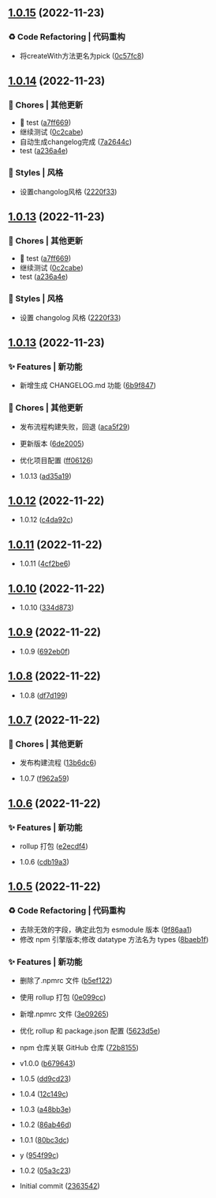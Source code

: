 ## [1.0.15](https://github.com/boli-duality/you-functions/compare/v1.0.14...v1.0.15) (2022-11-23)


### ♻️ Code Refactoring | 代码重构

* 将createWith方法更名为pick ([0c57fc8](https://github.com/boli-duality/you-functions/commit/0c57fc8))



## [1.0.14](https://github.com/boli-duality/you-functions/compare/v1.0.13...v1.0.14) (2022-11-23)


### 🎫 Chores | 其他更新

* 🤖 test ([a7ff669](https://github.com/boli-duality/you-functions/commit/a7ff669))
* 继续测试 ([0c2cabe](https://github.com/boli-duality/you-functions/commit/0c2cabe))
* 自动生成changelog完成 ([7a2644c](https://github.com/boli-duality/you-functions/commit/7a2644c))
* test ([a236a4e](https://github.com/boli-duality/you-functions/commit/a236a4e))


### 💄 Styles | 风格

* 设置changolog风格 ([2220f33](https://github.com/boli-duality/you-functions/commit/2220f33))



## [1.0.13](https://github.com/boli-duality/you-functions/compare/v1.0.13...v1.0.12) (2022-11-23)

### 🎫 Chores | 其他更新

- 🤖 test ([a7ff669](https://github.com/boli-duality/you-functions/commit/a7ff669))
- 继续测试 ([0c2cabe](https://github.com/boli-duality/you-functions/commit/0c2cabe))
- test ([a236a4e](https://github.com/boli-duality/you-functions/commit/a236a4e))

### 💄 Styles | 风格

- 设置 changolog 风格 ([2220f33](https://github.com/boli-duality/you-functions/commit/2220f33))

## [1.0.13](https://github.com/boli-duality/you-functions/compare/v1.0.12...v1.0.13) (2022-11-23)

### ✨ Features | 新功能

- 新增生成 CHANGELOG.md 功能 ([6b9f847](https://github.com/boli-duality/you-functions/commit/6b9f847))

### 🎫 Chores | 其他更新

- 发布流程构建失败，回退 ([aca5f29](https://github.com/boli-duality/you-functions/commit/aca5f29))
- 更新版本 ([6de2005](https://github.com/boli-duality/you-functions/commit/6de2005))
- 优化项目配置 ([ff06126](https://github.com/boli-duality/you-functions/commit/ff06126))

- 1.0.13 ([ad35a19](https://github.com/boli-duality/you-functions/commit/ad35a19))

## [1.0.12](https://github.com/boli-duality/you-functions/compare/v1.0.11...v1.0.12) (2022-11-22)

- 1.0.12 ([c4da92c](https://github.com/boli-duality/you-functions/commit/c4da92c))

## [1.0.11](https://github.com/boli-duality/you-functions/compare/v1.0.10...v1.0.11) (2022-11-22)

- 1.0.11 ([4cf2be6](https://github.com/boli-duality/you-functions/commit/4cf2be6))

## [1.0.10](https://github.com/boli-duality/you-functions/compare/v1.0.9...v1.0.10) (2022-11-22)

- 1.0.10 ([334d873](https://github.com/boli-duality/you-functions/commit/334d873))

## [1.0.9](https://github.com/boli-duality/you-functions/compare/v1.0.8...v1.0.9) (2022-11-22)

- 1.0.9 ([692eb0f](https://github.com/boli-duality/you-functions/commit/692eb0f))

## [1.0.8](https://github.com/boli-duality/you-functions/compare/v1.0.7...v1.0.8) (2022-11-22)

- 1.0.8 ([df7d199](https://github.com/boli-duality/you-functions/commit/df7d199))

## [1.0.7](https://github.com/boli-duality/you-functions/compare/v1.0.6...v1.0.7) (2022-11-22)

### 🎫 Chores | 其他更新

- 发布构建流程 ([13b6dc6](https://github.com/boli-duality/you-functions/commit/13b6dc6))

- 1.0.7 ([f962a59](https://github.com/boli-duality/you-functions/commit/f962a59))

## [1.0.6](https://github.com/boli-duality/you-functions/compare/v1.0.5...v1.0.6) (2022-11-22)

### ✨ Features | 新功能

- rollup 打包 ([e2ecdf4](https://github.com/boli-duality/you-functions/commit/e2ecdf4))

- 1.0.6 ([cdb19a3](https://github.com/boli-duality/you-functions/commit/cdb19a3))

## [1.0.5](https://github.com/boli-duality/you-functions/compare/2363542...v1.0.5) (2022-11-22)

### ♻️ Code Refactoring | 代码重构

- 去除无效的字段，确定此包为 esmodule 版本 ([9f86aa1](https://github.com/boli-duality/you-functions/commit/9f86aa1))
- 修改 npm 引擎版本;修改 datatype 方法名为 types ([8baeb1f](https://github.com/boli-duality/you-functions/commit/8baeb1f))

### ✨ Features | 新功能

- 删除了.npmrc 文件 ([b5ef122](https://github.com/boli-duality/you-functions/commit/b5ef122))
- 使用 rollup 打包 ([0e099cc](https://github.com/boli-duality/you-functions/commit/0e099cc))
- 新增.npmrc 文件 ([3e09265](https://github.com/boli-duality/you-functions/commit/3e09265))
- 优化 rollup 和 package.json 配置 ([5623d5e](https://github.com/boli-duality/you-functions/commit/5623d5e))
- npm 仓库关联 GitHub 仓库 ([72b8155](https://github.com/boli-duality/you-functions/commit/72b8155))
- v1.0.0 ([b679643](https://github.com/boli-duality/you-functions/commit/b679643))

- 1.0.5 ([dd9cd23](https://github.com/boli-duality/you-functions/commit/dd9cd23))
- 1.0.4 ([12c149c](https://github.com/boli-duality/you-functions/commit/12c149c))
- 1.0.3 ([a48bb3e](https://github.com/boli-duality/you-functions/commit/a48bb3e))
- 1.0.2 ([86ab46d](https://github.com/boli-duality/you-functions/commit/86ab46d))
- 1.0.1 ([80bc3dc](https://github.com/boli-duality/you-functions/commit/80bc3dc))
- y ([954f99c](https://github.com/boli-duality/you-functions/commit/954f99c))
- 1.0.2 ([05a3c23](https://github.com/boli-duality/you-functions/commit/05a3c23))
- Initial commit ([2363542](https://github.com/boli-duality/you-functions/commit/2363542))
